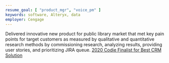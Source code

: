 ```yaml
---
resume_goal: [ "product_mgr", "voice_pm" ]
keywords: software, Alteryx, data
employer: Cengage
---
```

Delivered innovative new product for public library market that met key pain points for target customers as measured by qualitative and quantitative research methods by commissioning research, analyzing results, providing user stories, and prioritizing JIRA queue. [2020 Codie Finalist for Best CRM Solution](https://www.siia.net/codie/Winners-Finalists/2020-Finalists/Details/cID/13)